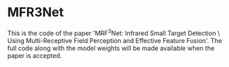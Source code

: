 # MFR3Net
This is the code of the paper 'MRF<sup>3</sup>Net: Infrared Small Target Detection \\ Using Multi-Receptive Field Perception and Effective Feature Fusion'. The full code along with the model weights will be made available when the paper is accepted.
